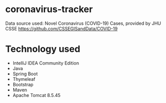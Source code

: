 # coronavirus-tracker

Data source used: Novel Coronavirus (COVID-19) Cases, provided by JHU CSSE
https://github.com/CSSEGISandData/COVID-19

# Technology used
* IntelliJ IDEA Community Edition
* Java
* Spring Boot
* Thymeleaf
* Bootstrap
* Maven
* Apache Tomcat 8.5.45
